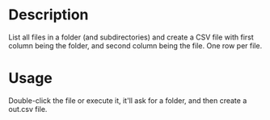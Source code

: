 # Description

List all files in a folder (and subdirectories) and create a CSV file with first column being the folder, and second column being the file. One row per file.

# Usage

Double-click the file or execute it, it'll ask for a folder, and then create a out.csv file.
